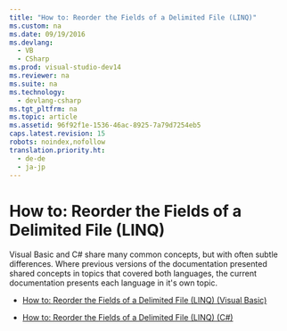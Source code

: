 ```yaml
---
title: "How to: Reorder the Fields of a Delimited File (LINQ)"
ms.custom: na
ms.date: 09/19/2016
ms.devlang: 
  - VB
  - CSharp
ms.prod: visual-studio-dev14
ms.reviewer: na
ms.suite: na
ms.technology: 
  - devlang-csharp
ms.tgt_pltfrm: na
ms.topic: article
ms.assetid: 96f92f1e-1536-46ac-8925-7a79d7254eb5
caps.latest.revision: 15
robots: noindex,nofollow
translation.priority.ht: 
  - de-de
  - ja-jp
---
```

# How to: Reorder the Fields of a Delimited File (LINQ)
Visual Basic and C# share many common concepts, but with often subtle differences. Where previous versions of the documentation presented shared concepts in topics that covered both languages, the current documentation presents each language in it's own topic.  
  
-   [How to: Reorder the Fields of a Delimited File (LINQ) (Visual Basic)](../vs140/How-to--Reorder-the-Fields-of-a-Delimited-File--LINQ---Visual-Basic-.md)  
  
-   [How to: Reorder the Fields of a Delimited File (LINQ) (C#)](../vs140/How-to--Reorder-the-Fields-of-a-Delimited-File--LINQ---C#-.md)